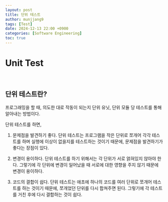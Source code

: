 ```yaml
---
layout: post
title: 단위 테스트
author: munjjang9
tags: [Test]
date: 2024-12-13 22:00 +0900
categories: [Software Engineering]
toc: true
---
```


# Unit Test

<br>

## 단위 테스트란?

프로그래밍을 할 때, 의도한 대로 작동이 되는지 단위 유닛, 단위 모듈 당 테스트를 통해 알아내는 방법이다.

단위 테스트를 하면,

1. 문제점을 발견하기 좋다.
    단위 테스트는 프로그램을 작은 단위로 쪼개어 각각 테스트를 하며 실행에 이상이 없을지를 테스트하는 것이기 때문에, 문제점을 발견하기가 좋다는 장점이 있다.

2. 변경이 용이하다.
    단위 테스트를 하기 위해서는 각 단위가 서로 얽혀있지 않아야 한다. 그렇기에 각 단위에 변경이 일어났을 때 서로에 대한 영향을 주지 않기 때문에 변경이 용이하다.

3. 코드의 결합이 쉽다.
    단위 테스트는 애초에 하나의 코드를 여러 단위로 쪼개어 테스트를 하는 것이기 때문에, 쪼개었던 단위를 다시 합쳐주면 된다. 그렇기에 각 테스트를 거친 후에 다시 결합하는 것이 쉽다.